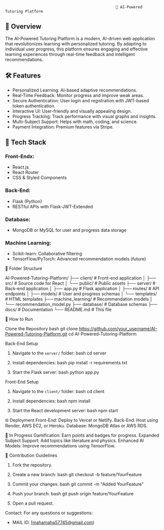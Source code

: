                                                       🧠 AI-Powered Tutoring Platform

## 🚀 Overview
The AI-Powered Tutoring Platform is a modern, AI-driven web application that revolutionizes learning with personalized tutoring. By adapting to individual user progress, this platform ensures engaging and effective learning experiences through real-time feedback and intelligent recommendations.



## 🛠️ Features
- Personalized Learning: AI-based adaptive recommendations.
- Real-Time Feedback: Monitor progress and improve weak areas.
- Secure Authentication: User login and registration with JWT-based token authentication.
- Interactive UI: User-friendly and visually appealing design.
- Progress Tracking: Track performance with visual graphs and insights.
- Multi-Subject Support: Helps with math, coding, and science.
- Payment Integration: Premium features via Stripe.



## 🎨 Tech Stack
### Front-Endx:
- React.js
- React Router
- CSS & Styled Components

### Back-End:
- Flask (Python)
- RESTful APIs with Flask-JWT-Extended

### Database:
- MongoDB or MySQL for user and progress data storage

### Machine Learning:
- Scikit-learn: Collaborative filtering
- TensorFlow/PyTorch: Advanced recommendation models (future)



📁 Folder Structure


AI-Powered-Tutoring-Platform/
├── client/          # Front-end application
│   ├── src/         # Source code for React
│   └── public/      # Public assets
├── server/          # Back-end application
│   ├── app.py       # Flask application
│   ├── routes/      # API endpoints
│   ├── models/      # User and progress schemas
│   └── templates/   # HTML templates
├── machine_learning/ # Recommendation models
│   └── recommendation_model.py
├── database/        # Database schemas
├── docs/            # Documentation
└── README.md        # This file


🚀 How to Run

 Clone the Repository
bash
git clone https://github.com/your_username/AI-Powered-Tutoring-Platform.git
cd AI-Powered-Tutoring-Platform


Back-End Setup
1. Navigate to the `server/` folder:
   bash
   cd server
  
2. Install dependencies:
   bash
   pip install -r requirements.txt
  
3. Start the Flask server:
  bash
   python app.py
   

Front-End Setup
1. Navigate to the `client/` folder:
   bash
   cd client
   
2. Install dependencies:
   bash
   npm install
   
3. Start the React development server:
   bash
   npm start
   

🌐 Deployment
Front-End: Deploy to Vercel or Netlify.
Back-End: Host using Render, AWS EC2, or Heroku.
Database: MongoDB Atlas or AWS RDS.

🎯 In Progress
Gamification: Earn points and badges for progress.
Expanded Subject Support: Add topics like literature and physics.
Enhanced AI Models: Improve recommendations using TensorFlow.

🤝 Contribution Guidelines
1. Fork the repository.
  
2. Create a new branch:
   bash
   git checkout -b feature/YourFeature
   
3. Commit your changes:
   bash
   git commit -m "Added YourFeature"
   
4. Push your branch:
   bash
   git push origin feature/YourFeature
   
5. Open a pull request.




Contact:
For any questions or suggestions:
- MAIL ID: [mahamaha57745@gmail.com)
